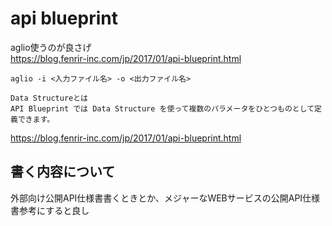 # api blueprint
aglio使うのが良さげ  
https://blog.fenrir-inc.com/jp/2017/01/api-blueprint.html

```
aglio -i <入力ファイル名> -o <出力ファイル名>
```

```
Data Structureとは
API Blueprint では Data Structure を使って複数のパラメータをひとつものとして定義できます。
```
https://blog.fenrir-inc.com/jp/2017/01/api-blueprint.html

## 書く内容について
外部向け公開API仕様書書くときとか、メジャーなWEBサービスの公開API仕様書参考にすると良し